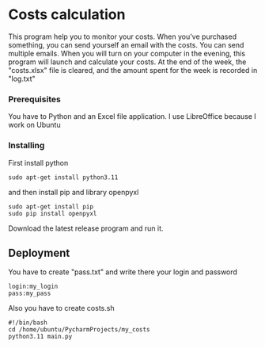 # Costs calculation

This program help you to monitor your costs. When you've purchased something, you can send yourself an email with the costs.
You can send multiple emails. When you will turn on your computer in the evening, this program will launch and calculate your costs. 
At the end of the week, the "costs.xlsx" file is cleared, and the amount spent for the week is recorded in "log.txt"

### Prerequisites

You have to Python and an Excel file application. I use LibreOffice because I work on Ubuntu

### Installing

First install python

```
sudo apt-get install python3.11
```

and then install pip and library openpyxl

```
sudo apt-get install pip
sudo pip install openpyxl
```
Download the latest release program and run it.

## Deployment

You have to create "pass.txt" and write there your login and password
```
login:my_login
pass:my_pass
```
Also you have to create costs.sh
```
#!/bin/bash
cd /home/ubuntu/PycharmProjects/my_costs
python3.11 main.py
```
